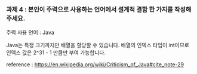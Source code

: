 ### 과제 4 : 본인이 주력으로 사용하는 언어에서 설계적 결함 한 가지를 작성해주세요.

주력 사용 언어 : Java

Java는 특정 크기까지만 배열을 할당할 수 있습니다. 배열의 인덱스 타입이 int이므로 인덱스 값은 2^31 - 1 만큼만 부여 가능합니다.

reference : https://en.wikipedia.org/wiki/Criticism_of_Java#cite_note-29
